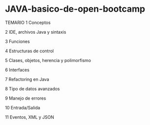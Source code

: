 # JAVA-basico-de-open-bootcamp
TEMARIO
1
Conceptos

2
IDE, archivos Java y sintaxis

3
Funciones

4
Estructuras de control

5
Clases, objetos, herencia y polimorfismo

6
Interfaces

7
Refactoring en Java

8
Tipo de datos avanzados

9
Manejo de errores

10
Entrada/Salida

11
Eventos, XML y JSON

